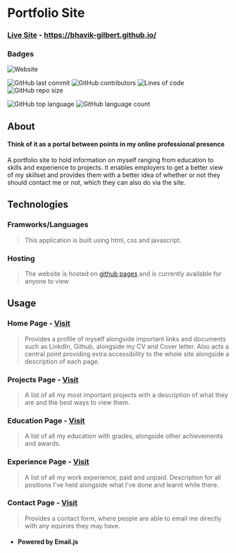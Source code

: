 # Portfolio Site

### [Live Site](https://bhavik-gilbert.github.io/) - https://bhavik-gilbert.github.io/
  
### Badges
![Website](https://img.shields.io/website?down_color=red&down_message=offline&up_color=blue&up_message=online&url=https%3A%2F%2Fbhavik-gilbert.github.io%2Findex.html)  

![GitHub last commit](https://img.shields.io/github/last-commit/Bhavik-Gilbert/Bhavik-Gilbert.github.io)
![GitHub contributors](https://img.shields.io/github/contributors/Bhavik-Gilbert/Bhavik-Gilbert.github.io)
![Lines of code](https://img.shields.io/tokei/lines/github/Bhavik-Gilbert/Bhavik-Gilbert.github.io)
![GitHub repo size](https://img.shields.io/github/repo-size/Bhavik-Gilbert/Bhavik-Gilbert.github.io)  

![GitHub top language](https://img.shields.io/github/languages/top/Bhavik-Gilbert/Bhavik-Gilbert.github.io)
![GitHub language count](https://img.shields.io/github/languages/count/Bhavik-Gilbert/Bhavik-Gilbert.github.io)


## About
#### Think of it as a portal between points in my online professional presence  
A portfolio site to hold information on myself ranging from education to skills and experience to projects. It enables employers to get a better view of my skillset and provides them with a better idea of whether or not they should contact me or not, which they can also do via the site.
    
## Technologies
### Framworks/Languages
>This application is built using html, css and javascript.  

### Hosting
>The website is hosted on [github pages](https://bhavik-gilbert.github.io/) and is currently available for anyone to view
  
  
## Usage
### Home Page - [Visit](https://bhavik-gilbert.github.io/)
>Provides a profile of myself alongside important links and documents such as LinkdIn, Github, alongside my CV and Cover letter.
Also acts a central point providing extra accessibility to the whole site alongside a description of each page.
### Projects Page - [Visit](https://bhavik-gilbert.github.io/Projects.html)
>A list of all my most important projects with a description of what they are and the best ways to view them.
### Education Page - [Visit](https://bhavik-gilbert.github.io/Education.html)
>A list of all my education with grades, alongside other achievements and awards.
### Experience Page - [Visit](https://bhavik-gilbert.github.io/Experience.html)
>A list of all my work experience, paid and unpaid. Description for all positions I've held alongside what I've done and learnt while there.
### Contact Page - [Visit](https://bhavik-gilbert.github.io/Contact.html)
> Provides a contact form, where people are able to email me directly with any equiries they may have.  
* #### Powered by Email.js
